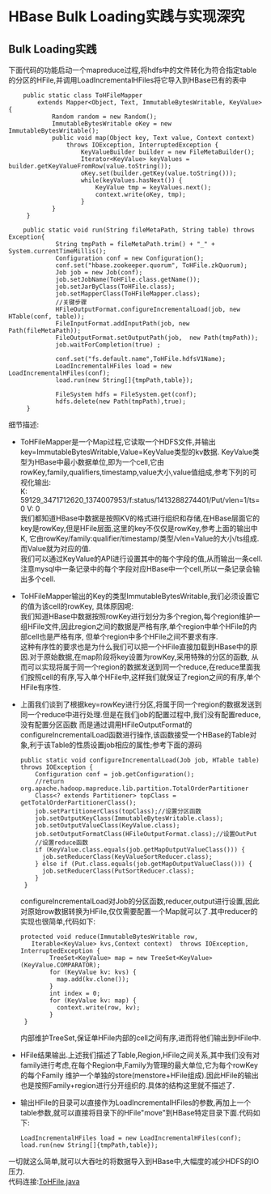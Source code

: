 HBase Bulk Loading实践与实现深究
===

## Bulk Loading实践
下面代码的功能启动一个mapreduce过程,将hdfs中的文件转化为符合指定table的分区的HFile,并调用LoadIncrementalHFiles将它导入到HBase已有的表中

        public static class ToHFileMapper 
            extends Mapper<Object, Text, ImmutableBytesWritable, KeyValue>{
                Random random = new Random();
                ImmutableBytesWritable oKey = new ImmutableBytesWritable();
                public void map(Object key, Text value, Context context) 
                    throws IOException, InterruptedException {
                        KeyValueBuilder builder = new FileMetaBuilder();
                        Iterator<KeyValue> keyValues = builder.getKeyValueFromRow(value.toString());
                        oKey.set(builder.getKey(value.toString()));
                        while(keyValues.hasNext()) {
                            KeyValue tmp = keyValues.next();
                            context.write(oKey, tmp);
                        }
                }
         }
         
        public static void run(String fileMetaPath, String table) throws Exception{
                 String tmpPath = fileMetaPath.trim() + "_" + System.currentTimeMillis();
                 Configuration conf = new Configuration();
                 conf.set("hbase.zookeeper.quorum", ToHFile.zkQuorum);
                 Job job = new Job(conf);
                 job.setJobName(ToHFile.class.getName());
                 job.setJarByClass(ToHFile.class);
                 job.setMapperClass(ToHFileMapper.class);
                 //关键步骤
                 HFileOutputFormat.configureIncrementalLoad(job, new HTable(conf, table));
                 FileInputFormat.addInputPath(job, new Path(fileMetaPath));
                 FileOutputFormat.setOutputPath(job,  new Path(tmpPath));
                 job.waitForCompletion(true) ;
         
                 conf.set("fs.default.name",ToHFile.hdfsV1Name);
                 LoadIncrementalHFiles load = new LoadIncrementalHFiles(conf);
                 load.run(new String[]{tmpPath,table});
         
                 FileSystem hdfs = FileSystem.get(conf);
                 hdfs.delete(new Path(tmpPath),true);
         }

细节描述:

+   ToHFileMapper是一个Map过程,它读取一个HDFS文件,并输出key=ImmutableBytesWritable,Value=KeyValue类型的kv数据.
KeyValue类型为HBase中最小数据单位,即为一个cell,它由rowKey,family,qualifiers,timestamp,value大小,value值组成,参考下列的可视化输出:   
        K: 59129_3471712620_1374007953/f:status/1413288274401/Put/vlen=1/ts=0 V: 0   
我们都知道HBase中数据是按照KV的格式进行组织和存储,在HBase层面它的key是rowKey,但是HFile层面,这里的key不仅仅是rowKey,参考上面的输出中K,
它由rowKey/family:qualifier/timestamp/类型/vlen=Value的大小/ts组成. 而Value就为对应的值.  
我们可以通过KeyValue的API进行设置其中的每个字段的值,从而输出一条cell.注意mysql中一条记录中的每个字段对应HBase中一个cell,所以一条记录会输出多个cell.

+   ToHFileMapper输出的Key的类型ImmutableBytesWritable,我们必须设置它的值为该cell的rowKey, 具体原因呢:  
我们知道HBase中数据按照rowKey进行划分为多个region,每个region维护一组HFile文件,因此region之间的数据是严格有序,单个region中单个HFile的内部cell也是严格有序,
但单个region中多个HFile之间不要求有序.  
这种有序性的要求也是为什么我们可以把一个HFile直接加载到HBase中的原因.对于原始数据,在map阶段将key设置为rowKey,采用特殊的分区的函数,
从而可以实现将属于同一个region的数据发送到同一个reduce,在reduce里面我们按照cell的有序,写入单个HFile中,这样我们就保证了region之间的有序,单个HFile有序性.

+   上面我们谈到了根据key=rowKey进行分区,将属于同一个region的数据发送到同一个reduce中进行处理.但是在我们job的配置过程中,我们没有配置reduce,没有配置分区函数
而是通过调用HFileOutputFormat的configureIncrementalLoad函数进行操作,该函数接受一个HBase的Table对象,利于该Table的性质设置job相应的属性;参考下面的源码
       
        public static void configureIncrementalLoad(Job job, HTable table) throws IOException {
            Configuration conf = job.getConfiguration();
            //return org.apache.hadoop.mapreduce.lib.partition.TotalOrderPartitioner
            Class<? extends Partitioner> topClass = getTotalOrderPartitionerClass();
            job.setPartitionerClass(topClass);//设置分区函数
            job.setOutputKeyClass(ImmutableBytesWritable.class);
            job.setOutputValueClass(KeyValue.class);
            job.setOutputFormatClass(HFileOutputFormat.class);//设置OutPut
            //设置reduce函数
            if (KeyValue.class.equals(job.getMapOutputValueClass())) {
              job.setReducerClass(KeyValueSortReducer.class);
            } else if (Put.class.equals(job.getMapOutputValueClass())) {
              job.setReducerClass(PutSortReducer.class);
            } 
         }
    configureIncrementalLoad对Job的分区函数,reducer,output进行设置,因此对原始row数据转换为HFile,仅仅需要配置一个Map就可以了.其中reducer的实现也很简单,代码如下:

        protected void reduce(ImmutableBytesWritable row, 
           Iterable<KeyValue> kvs,Context context)  throws IOException, InterruptedException {
                TreeSet<KeyValue> map = new TreeSet<KeyValue>(KeyValue.COMPARATOR);
                for (KeyValue kv: kvs) {
                  map.add(kv.clone());
                }
                int index = 0;
                for (KeyValue kv: map) {
                  context.write(row, kv);
                }
         }
    内部维护TreeSet,保证单HFile内部的cell之间有序,进而将他们输出到HFile中.

+   HFile结果输出.上述我们描述了Table,Region,HFile之间关系,其中我们没有对family进行考虑,在每个Region中,Family为管理的最大单位,它为每个rowKey的每个Family
维护一个单独的store(menstore+HFile组成).因此HFile的输出也是按照Family+region进行分开组织的.具体的结构这里就不描述了.

+   输出HFile的目录可以直接作为LoadIncrementalHFiles的参数,再加上一个table参数,就可以直接将目录下的HFile"move"到HBase特定目录下面.代码如下:

        LoadIncrementalHFiles load = new LoadIncrementalHFiles(conf);
        load.run(new String[]{tmpPath,table});

一切就这么简单,就可以大吞吐的将数据导入到HBase中,大幅度的减少HDFS的IO压力.  
代码连接:[ToHFile.java](./ToHFile.java)